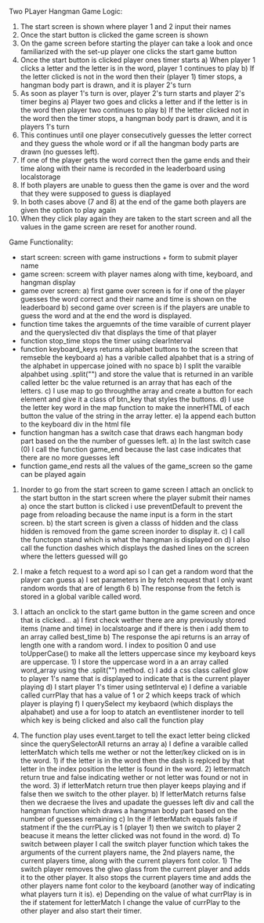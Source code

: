 Two PLayer Hangman
Game Logic:
1) The start screen is shown where player 1 and 2 input their names
2) Once the start button is clicked the game screen is shown
3) On the game screen before starting the player can take a look and once familiarized with the set-up player one clicks the start game button
4) Once the start button is clicked player ones timer starts
    a) When player 1 clicks a letter and the letter is in the word, player 1 continues to play
    b) If the letter clicked is not in the word then their (player 1) timer stops, a hangman body part is drawn, and it is player 2's turn
5) As soon as player 1's turn is over, player 2's turn starts and player 2's timer begins
    a) Player two goes and clicks a letter and if the letter is in the word then player two continues to play
    b) If the letter clicked not in the word then the timer stops, a hangman body part is drawn, and it is players 1's turn
6) This continues until one player consecutively guesses the letter correct and they guess the whole word or if all the hangman body parts are drawn (no guesses left).
7) If one of the player gets the word correct then the game ends and their time along with their name is recorded in the leaderboard using localstorage
8) If both players are unable to guess then the game is over and the word that they were supposed to guess is diaplayed
9) In both cases above (7 and 8) at the end of the game both players are given the option to play again
10) When they click play again they are taken to the start screen and all the values in the game screen are reset for another round.

Game Functionality:
  - start screen: screen with game instructions + form to submit player name
  - game screen: screem with player names along with time, keyboard, and hangman display
  - game over screen: 
        a) first game over screen is for if one of the player guesses the word correct and their name and time is shown on the leaderboard
        b) second game over screen is if the players are unable to guess the word and at the end the word is displayed.
  - function time takes the arguemnts of the time varaible of current player and the queryslected div that displays the time of that player
  - function stop_time stops the timer using clearInterval
  - function keyboard_keys returns alphabet buttons to the screen that remseble the keyboard
        a) has a varible called alpahbet that is a string of the alphabet in uppercase joined with no space
        b) I split the varaible alpahbet using .split("") and store the value that is returned in an varible called letter bc the value returned is an array that has each of the letters.
        c) I use map to go throughthe array and create a button for each element and give it a class of btn_key that styles the buttons.
        d) I use the letter key word in the map function to make the innerHTML of each button the value of the string in the array letter.
        e) Ia append each button to the keyboard div in the html file
  - function hangman has a switch case that draws each hangman body part based on the the number of guesses left.
        a) In the last switch case (0) I call the function game_end because the last case indicates that there are no more guesses left
  - function game_end rests all the values of the game_screen so the game can be played again

1) Inorder to go from the start screen to game screen I attach an onclick to the start button in the start screen where the player submit their names
    a) once the start button is clicked i use preventDefault to prevent the page from reloading because the name input is a form in the start screen.
    b) the start screen is given a classs of hidden and the class hidden is removed from the game screen inorder to display it.
    c) I call the functopn stand which is what the hangman is displayed on
    d) I also call the function dashes which displays the dashed lines on the screen where the letters guessed will go

2) I make a fetch request to a word api so I can get a random word that the player can guess
    a) I set parameters in by fetch request that I only want random words that are of length 6
    b) The response from the fetch is stored in a global varible called word.
3) I attach an onclick to the start game button in the game screen and once that is clicked...
    a) I first check wether there are any previously stored items (name and time) in localstoarge and if there is then i add them to an array called best_time
    b) The response the api returns is an array of length one with a random word. I index to position 0 and use toUpperCase() to make all the letters uppercase since my keyboard keys are uppercase. 
        1) I store the uppercase word in a an array called word_array using the .split("") method.
    c) I add a css class called glow to player 1's name that is displayed to indicate that is the current player playing
    d) I start player 1's timer using setInterval
    e) I define a variable called currPlay that has a value of 1 or 2 which keeps track of which player is playing
    f) I querySelect my keybaord (which displays the alpahabet) and use a for loop to atatch an eventlistener inorder to tell which key is being clicked and also call the function play
4) The function play uses event.target to tell the exact letter being clicked since the querySelectorAll returns an array
    a) I define a varaible called letterMatch which tells me wether or not the letter/key clicked on is in the word.
        1) if the letter is in the word then the dash is replced by that letter in the index position the letter is found in the word.
        2) lettermatch return true and false indicating wether or not letter was found or not in the word.
        3) if letterMatch return true then player keeps playing and if false then we switch to the other player.
    b) If letterMatch returns false then we decraese the lives and upadate the guesses left div and call the hangman function which draws a hangman body part based on the number of guesses remaining
    c) In the if letterMatch equals false if statment if the the currPLay is 1 (player 1) then we switch to player 2 beacuse it means the letter clicked was not found in the word.
    d) To switch between player I call the switch player function which takes the arguments of the current players name, the 2nd players name, the current players time, along with the current players font color.
        1) The switch player removes the glwo glass from the current player and adds it to the other player. It also stops the current players time and adds the other players name font color to the keyboard (another way of indicating what players turn it is).
    e) Depending on the value of what currPlay is in the if statement for letterMatch I change the value of currPlay to the other player and also start their timer.




